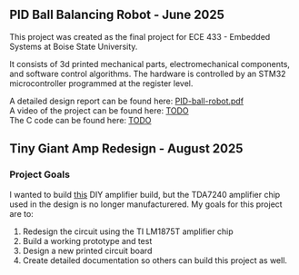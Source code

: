 ## PID Ball Balancing Robot - June 2025

This project was created as the final project for ECE 433 - Embedded Systems at Boise State University. 

It consists of 3d printed mechanical parts, electromechanical components, and software control algorithms. The hardware is controlled by an STM32 microcontroller programmed at the register level.

A detailed design report can be found here: 
	[PID-ball-robot.pdf](https://sportellimike.github.io/portfolio/assets/PID-Ball-Robot.pdf)\
A video of the project can be found here:
	[TODO](./)\
The C code can be found here:
	[TODO](./)

## Tiny Giant Amp Redesign - August 2025
### Project Goals
I wanted to build [this](https://sportellimike.github.io/portfolio/assets/Tiny-Giant-Build-PDF-rev2.pdf) DIY amplifier build, but the TDA7240 amplifier chip used in the design is no longer manufacturered. My goals for this project are to:

1. Redesign the circuit using the TI LM1875T amplifier chip
2. Build a working prototype and test
3. Design a new printed circuit board
4. Create detailed documentation so others can build this project as well.

